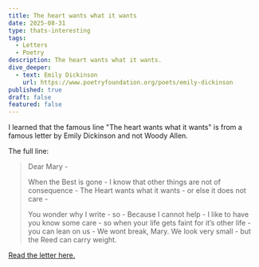 ```yaml
---
title: The heart wants what it wants
date: 2025-08-31
type: thats-interesting
tags:
  - Letters
  - Poetry
description: The heart wants what it wants.
dive_deeper:
  - text: Emily Dickinson
    url: https://www.poetryfoundation.org/poets/emily-dickinson
published: true
draft: false
featured: false
---
```

I learned that the famous line "The heart wants what it wants" is from a famous letter by Emily Dickinson and not Woody Allen.

The full line:

> Dear Mary -
> 
> When the Best is gone - I know that other things are not of consequence - The Heart wants what it wants - or else it does not care -
> 
> You wonder why I write - so - Because I cannot help - I like to have you know some care - so when your life gets faint for it’s other life - you can lean on us - We wont break, Mary. We look very small - but the Reed can carry weight.

[Read the letter here.](https://paperlanterns.ink/letter/dickinson-mary-bowles-1862/)